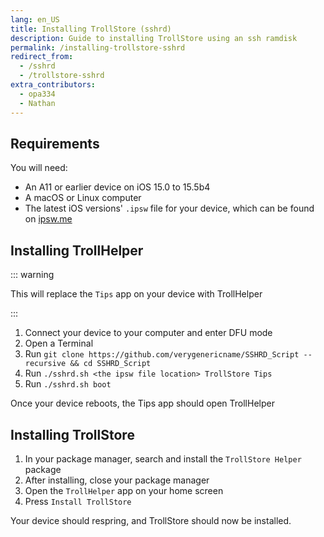 ```yaml
---
lang: en_US
title: Installing TrollStore (sshrd)
description: Guide to installing TrollStore using an ssh ramdisk
permalink: /installing-trollstore-sshrd
redirect_from:
  - /sshrd
  - /trollstore-sshrd
extra_contributors:
  - opa334
  - Nathan
---
```


## Requirements

You will need:
- An A11 or earlier device on iOS 15.0 to 15.5b4
- A macOS or Linux computer
- The latest iOS versions' `.ipsw` file for your device, which can be found on [ipsw.me](https://ipsw.me)

## Installing TrollHelper

::: warning

This will replace the `Tips` app on your device with TrollHelper

:::

1. Connect your device to your computer and enter <router-link to="/faq/#what-is-dfu-mode">DFU mode</router-link>
1. Open a Terminal
1. Run `git clone https://github.com/verygenericname/SSHRD_Script --recursive && cd SSHRD_Script`
1. Run `./sshrd.sh <the ipsw file location> TrollStore Tips`
1. Run `./sshrd.sh boot`

Once your device reboots, the Tips app should open TrollHelper

## Installing TrollStore

1. In your package manager, search and install the `TrollStore Helper` package
1. After installing, close your package manager
1. Open the `TrollHelper` app on your home screen
1. Press `Install TrollStore`

Your device should respring, and TrollStore should now be installed.
